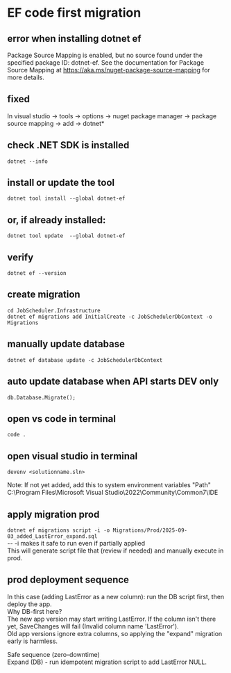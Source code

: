 # EF code first migration

## error when installing dotnet ef
Package Source Mapping is enabled, but no source found under the specified package ID: dotnet-ef. See the documentation for Package Source Mapping at https://aka.ms/nuget-package-source-mapping for more details.

## fixed
In visual studio -> tools -> options -> nuget package manager -> package source mapping -> add -> dotnet*

## check .NET SDK is installed
```dotnet --info```

## install or update the tool
```dotnet tool install --global dotnet-ef```

## or, if already installed:
```dotnet tool update  --global dotnet-ef```

## verify
```dotnet ef --version```


## create migration 
```cd JobScheduler.Infrastructure```  
```dotnet ef migrations add InitialCreate -c JobSchedulerDbContext -o Migrations```

## manually update database
```dotnet ef database update -c JobSchedulerDbContext```

## auto update database when API starts DEV only
```db.Database.Migrate();```

## open vs code in terminal
```code .```

## open visual studio in terminal
```devenv <solutionname.sln>```

Note:
If not yet added, add this to system environment variables "Path"  
C:\Program Files\Microsoft Visual Studio\2022\Community\Common7\IDE

## apply migration prod
```dotnet ef migrations script -i -o Migrations/Prod/2025-09-03_added_LastError_expand.sql```  
-- -i makes it safe to run even if partially applied  
This will generate script file that (review if needed) and manually execute in prod.

## prod deployment sequence
In this case (adding LastError as a new column): run the DB script first, then deploy the app.  
Why DB-first here?  
The new app version may start writing LastError. If the column isn't there yet, SaveChanges will fail (Invalid column name 'LastError').  
Old app versions ignore extra columns, so applying the "expand" migration early is harmless.  

Safe sequence (zero-downtime)  
Expand (DB) - run idempotent migration script to add LastError NULL.  

